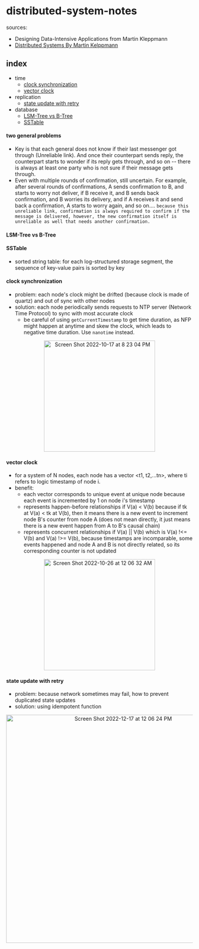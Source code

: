 # distributed-system-notes
sources:
- Designing Data-Intensive Applications from Martin Kleppmann
- [Distributed Systems By Martin Kelppmann](https://www.youtube.com/playlist?list=PLeKd45zvjcDFUEv_ohr_HdUFe97RItdiB)

## index
- time
  - [clock synchronization](#clock-synchronization)
  - [vector clock](#vector-clock)
- replication
  - [state update with retry](#state-update-with-retry)
- database
  - [LSM-Tree vs B-Tree](#lsm-tree-vs-b-tree)
  - [SSTable](#sstable)

#### two general problems
- Key is that each general does not know if their last messenger got through (Unreliable link). And once their counterpart sends reply, the counterpart starts to wonder if its reply gets through, and so on -- there is always at least one party who is not sure if their message gets through.
- Even with multiple rounds of confirmation, still uncertain. For example, after several rounds of confirmations, A sends confirmation to B, and starts to worry not deliver, if B receive it, and B sends back confirmation, and B worries its delivery, and if A receives it and send back a confirmation, A starts to worry again, and so on.... `because this unreliable link, confirmation is always required to confirm if the message is delivered, however, the new confirmation itself is unreliable as well that needs another confirmation.`

#### LSM-Tree vs B-Tree

#### SSTable
- sorted string table: for each log-structured storage segment, the sequence of key-value pairs is sorted by key

#### clock synchronization
- problem: each node's clock might be drifted (because clock is made of quartz) and out of sync with other nodes
- solution: each node periodically sends requests to NTP server (Network Time Protocol) to sync with most accurate clock
  - be careful of using `getCurrentTimestamp` to get time duration, as NFP might happen at anytime and skew the clock, which leads to negative time duration. Use `nanotime` instead.
<p align="center"> 
<img width="300" alt="Screen Shot 2022-10-17 at 8 23 04 PM" src="https://user-images.githubusercontent.com/28737133/196307487-4a06b029-9ae8-4f73-a2df-e89b752b929e.png">
</p>

#### vector clock
- for a system of N nodes, each node has a vector <t1, t2,...tn>, where ti refers to logic timestamp of node i. 
- benefit: 
  - each vector corresponds to unique event at unique node because each event is incremented by 1 on node i's timestamp
  - represents happen-before relationships if V(a) < V(b) because if tk at V(a) < tk at V(b), then it means there is a new event to increment node B's counter from node A (does not mean directly, it just means there is a new event happen from A to B's causal chain)
  - represents concurrent relationships if V(a) || V(b) which is V(a) !<= V(b) and V(a) !>= V(b), because timestamps are incomparable, some events happened and node A and B is not directly related, so its corresponding counter is not updated
<p align="center"> 
<img width="300" alt="Screen Shot 2022-10-26 at 12 06 32 AM" src="https://user-images.githubusercontent.com/28737133/197932236-d618a23e-6ef2-4b66-856f-452bd15ca748.png">
</p>

#### state update with retry
- problem: because network sometimes may fail, how to prevent duplicated state updates
- solution: using idempotent function
<p align="center"> 
<img width="616" alt="Screen Shot 2022-12-17 at 12 06 24 PM" src="https://user-images.githubusercontent.com/28737133/208253182-47b2f7b0-0b85-438f-8fe9-ee6c1cf5d0fd.png">
</p>
